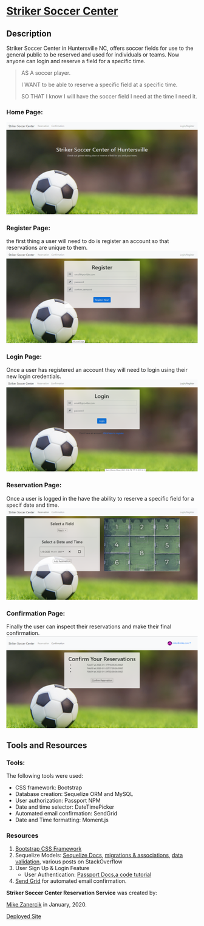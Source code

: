 # [Striker Soccer Center](https://striker-soccer-center.herokuapp.com/)

## Description
Striker Soccer Center in Huntersville NC, offers soccer fields for use to the general public to be reserved and used for individuals or teams. Now anyone can login and reserve a field for a specific time.

> AS A soccer player.
> 
> I WANT to be able to reserve a specific field at a specific time.
> 
> SO THAT I know I will have the soccer field I need at the time I need it. 


### Home Page: 
![Home Page](Images\HomePage.PNG)

### Register Page: 
the first thing a user will need to do is register an account so that reservations are unique to them. 
![Register Page](Images\RegisterPage.PNG)

### Login Page: 
Once a user has registered an account they will need to login using their new login credentials. 
![Login Page](Images\LoginPage.PNG)

### Reservation Page: 
Once a user is logged in the have the ability to reserve a specific field for a specif date and time.  
![Reservation Page](Images\ReservationPage.PNG)

### Confirmation Page: 
Finally the user can inspect their reservations and make their final confirmation. 
![Confirmation](Images\ConfirmationPage.PNG)



## Tools and Resources

### Tools:
The following tools were used:
- CSS framework: Bootstrap
- Database creation: Sequelize ORM and MySQL
- User authorization: Passport NPM
- Date and time selector: DateTimePicker
- Automated email confirmation: SendGrid
- Date and Time formatting: Moment.js



### Resources
1. [Bootstrap CSS Framework](https://getbootstrap.com/)
2. Sequelize Models: [Sequelize Docs](https://sequelize.org/master/manual/getting-started.html), [migrations & associations](https://codeburst.io/sequelize-migrations-setting-up-associations-985d29b61ee7), [data validation](https://github.com/validatorjs/validator.js), various posts on StackOverflow
3. User Sign Up & Login Feature
   * User Authentication: [Passport Docs](http://www.passportjs.org/docs/),[a code tutorial](https://code.tutsplus.com/tutorials/using-passport-with-sequelize-and-mysql--cms-27537)
4. [Send Grid](https://sendgrid.com/) for automated email confirmation. 



**Striker Soccer Center Reservation Service** was created by: 

[Mike Zanercik](https://github.com/MikeZanercik) in January, 2020.

[Deployed Site](https://striker-soccer-center.herokuapp.com/)

